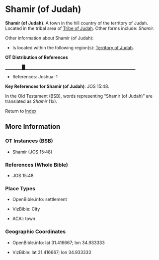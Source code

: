 # Shamir (of Judah)
**Shamir (of Judah)**. 
A town in the hill country of the territory of Judah. 
Located in the tribal area of [Tribe of Judah](../../../groups/md/acai/Judah.md). 
Other forms include: 
*Shamir*. 




Other information about Shamir (of Judah):


* Is located within the following region(s): 
[Territory of Judah](TerritoryOfJudah.md). 


**OT Distribution of References**

▁▁▁▁▁█▁▁▁▁▁▁▁▁▁▁▁▁▁▁▁▁▁▁▁▁▁▁▁▁▁▁▁▁▁▁▁▁▁
* References: Joshua: 1



**Key References for Shamir (of Judah)**: 
JOS 15:48. 


In the Old Testament (BSB), words representing “Shamir (of Judah)” are translated as 
*Shamir* (1x). 




Return to [Index](00-Index.md)

## More Information

### OT Instances (BSB)

* Shamir (JOS 15:48)



### References (Whole Bible)

* JOS 15:48


### Place Types

* OpenBible.info: settlement

* VizBible: City

* ACAI: town



### Geographic Coordinates

* OpenBible.info: lat 31.416667; lon 34.933333

* VizBible: lat 31.416667; lon 34.933333




